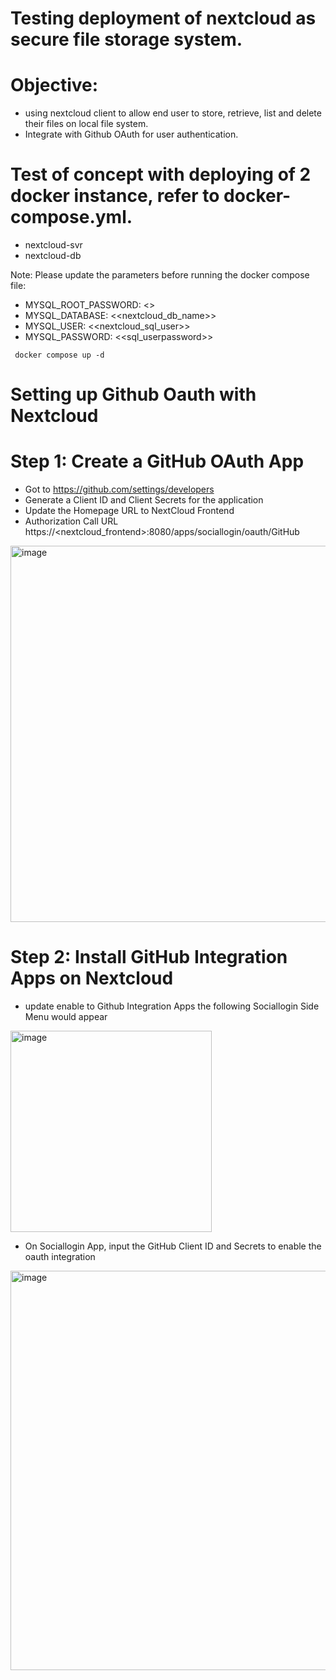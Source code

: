 # Testing deployment of nextcloud as secure file storage system.
# Objective:
- using nextcloud client to allow end user to store, retrieve, list and delete their files on local file system.
- Integrate with Github OAuth for user authentication.

# Test of concept with deploying of 2 docker instance, refer to docker-compose.yml.
- nextcloud-svr
- nextcloud-db

Note: Please update the parameters before running the docker compose file:
- MYSQL_ROOT_PASSWORD: <<rootpassword>>
- MYSQL_DATABASE: <<nextcloud_db_name>>
- MYSQL_USER: <<nextcloud_sql_user>>
- MYSQL_PASSWORD: <<sql_userpassword>>

``` docker compose up -d```

# Setting up Github Oauth with Nextcloud 
# Step 1: Create a GitHub OAuth App
- Got to https://github.com/settings/developers
- Generate a Client ID and Client Secrets for the application
- Update the Homepage URL to NextCloud Frontend
- Authorization Call URL https://<nextcloud_frontend>:8080/apps/sociallogin/oauth/GitHub

<img width="602" alt="image" src="https://github.com/user-attachments/assets/75fd944c-e56b-4018-9654-3ac86c8d0854">

# Step 2: Install GitHub Integration Apps on Nextcloud
- update enable to Github Integration Apps the following Sociallogin Side Menu would appear
<img width="322" alt="image" src="https://github.com/user-attachments/assets/f1c2824b-8ac3-4dde-9fc2-c98bf959ed6d">

- On Sociallogin App, input the GitHub Client ID and Secrets to enable the oauth integration
<img width="639" alt="image" src="https://github.com/user-attachments/assets/7f234f0d-7304-4186-b499-051e55c8a4f1">




